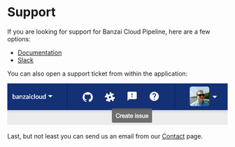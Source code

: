 # Support

If you are looking for support for Banzai Cloud Pipeline, here are a few options:

- [Documentation](https://beta.banzaicloud.io/docs/)
- [Slack](https://slack.banzaicloud.io/)

You can also open a support ticket from within the application:

![](support_issue.png)

Last, but not least you can send us an email from our [Contact](https://banzaicloud.com/contact/) page.
